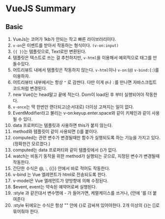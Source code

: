 # VueJS Summary

## Basic

1. VueJs는 코어가 1kb가 안되는 작고 빠른 라이브러리이다.
2. `v-on`은 이벤트를 받아서 작동하는 형식이다. `(v-on:input)`
3. `{{ }}`는 템플릿으로, Text로만 변환된다.
4. 템플릿은 텍스트로 쓰는 걸 추천하지만, `v-html`을 이용해서 예외적으로 태그를 만들수있다.
5. 어트리뷰트 내에서 템플릿은 작동하지 않는다. `v-html`이나 `v-on`:(`@`) `v-bind:`(`:`)를 이용하자.
6. 어트리뷰터 내부에서는 항상 `"` 로 감싼다. 다만 이게 `@`나 `:`를 만나면 자바스크립트 코드처럼 변경된다.
7. new Vue()는 head말고 끝에 적는다. Dom이 load된 후 부터 실행되어야 작동한다.
8. `v-once`는 딱 한번만 랜더되고(순서대로) 더이상 고쳐지는 일이 없다.
9. EventModifier라고 불리는 v-on:keyup.enter.space와 같이 키체인과 같이 사용될 수 있다.
10. data 프로퍼티는 템플릿과 사용하면 this가 붙지 않는다.
11. method와 템플릿이 같이 사용되면 ()를 붙이다.
12. computed는 관련 변수가 변경될때만 함수가 실행되도록 하는 기능을 가지고 있다.(정확한건 모르겠다.)
13. computed는 data 프로퍼티와 같이 템플릿에서 ()가 없다.
14. watch는 비동기 동작을 위한 method가 실행되는 곳으로, 지정된 변수가 변경될때 작동한다.
15. 간단한 수식은 @, :, {{}} 안에서 바로 적어도 작동한다.
16. v-bind 는 Vue 엘레먼트가 html로 전송되도록 한다.
17. v-model은 Vue 엘레먼트가 양방향에 의해 수정된다.
18. \$event, event는 약속된 예약어로써 실행된다.
19. :style 과 같은대서 변수명에 - 가 들어가면, 케멀케이스를 쓰거나, {안에 '를 더 붙여준다
20. :style 뒤에오는 수식은 항상 "" 안에 {}로 감싸져 있어야한다. 2개 이상의 {}는 []로 묶어줘야 한다.
